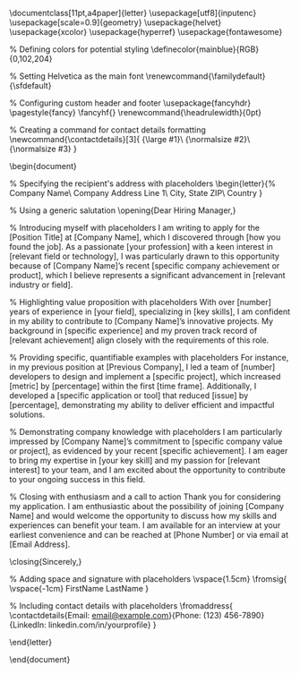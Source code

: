 \documentclass[11pt,a4paper]{letter}
\usepackage[utf8]{inputenc}
\usepackage[scale=0.9]{geometry}
\usepackage{helvet}
\usepackage{xcolor}
\usepackage{hyperref}
\usepackage{fontawesome}

% Defining colors for potential styling
\definecolor{mainblue}{RGB}{0,102,204}

% Setting Helvetica as the main font
\renewcommand{\familydefault}{\sfdefault}

% Configuring custom header and footer
\usepackage{fancyhdr}
\pagestyle{fancy}
\fancyhf{}
\renewcommand{\headrulewidth}{0pt}

% Creating a command for contact details formatting
\newcommand{\contactdetails}[3]{
    {\large #1}\\ 
    {\normalsize #2}\\
    {\normalsize #3}
}

\begin{document}

% Specifying the recipient's address with placeholders
\begin{letter}{%
Company Name\\
Company Address Line 1\\
City, State ZIP\\
Country
}

% Using a generic salutation
\opening{Dear Hiring Manager,}

% Introducing myself with placeholders
I am writing to apply for the [Position Title] at [Company Name], which I discovered through [how you found the job]. As a passionate [your profession] with a keen interest in [relevant field or technology], I was particularly drawn to this opportunity because of [Company Name]’s recent [specific company achievement or product], which I believe represents a significant advancement in [relevant industry or field].

% Highlighting value proposition with placeholders
With over [number] years of experience in [your field], specializing in [key skills], I am confident in my ability to contribute to [Company Name]’s innovative projects. My background in [specific experience] and my proven track record of [relevant achievement] align closely with the requirements of this role.

% Providing specific, quantifiable examples with placeholders
For instance, in my previous position at [Previous Company], I led a team of [number] developers to design and implement a [specific project], which increased [metric] by [percentage] within the first [time frame]. Additionally, I developed a [specific application or tool] that reduced [issue] by [percentage], demonstrating my ability to deliver efficient and impactful solutions.

% Demonstrating company knowledge with placeholders
I am particularly impressed by [Company Name]’s commitment to [specific company value or project], as evidenced by your recent [specific achievement]. I am eager to bring my expertise in [your key skill] and my passion for [relevant interest] to your team, and I am excited about the opportunity to contribute to your ongoing success in this field.

% Closing with enthusiasm and a call to action
Thank you for considering my application. I am enthusiastic about the possibility of joining [Company Name] and would welcome the opportunity to discuss how my skills and experiences can benefit your team. I am available for an interview at your earliest convenience and can be reached at [Phone Number] or via email at [Email Address].

\closing{Sincerely,}

% Adding space and signature with placeholders
\vspace{1.5cm}
\fromsig{
    \vspace{-1cm}
    FirstName LastName
}

% Including contact details with placeholders
\fromaddress{
    \contactdetails{Email: email@example.com}{Phone: (123) 456-7890}{LinkedIn: linkedin.com/in/yourprofile}
}

\end{letter}

\end{document}